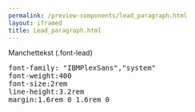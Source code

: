 ```yaml
--- 
permalink: /preview-components/lead_paragraph.html
layout: iframed 
title: Lead_paragraph.html
---
```

<div class="container">
    <div class="row">
        <div class="col-12 col-md-6">
            <p class="font-lead">Manchettekst (.font-lead)</p>
        </div>
        <div class="col-12 col-md-6">
            <pre>font-family: "IBMPlexSans","system"<br>font-weight:400<br>font-size:2rem<br>line-height:3.2rem<br>margin:1.6rem 0 1.6rem 0</pre>
        </div>
    </div>
</div>